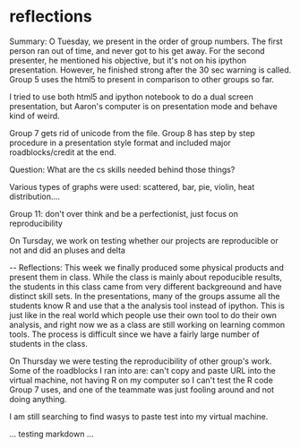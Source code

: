 reflections
===========
Summary:
O Tuesday, we present in the order of group numbers.
The first person ran out of time, and never got to his get away.
For the second presenter, he mentioned his objective, but it's not on his ipython presentation.
However, he finished strong after the 30 sec warning is called. 
Group 5 uses the html5 to present in comparison to other groups so far.

I tried to use both html5 and ipython notebook to do a dual screen presentation, but Aaron's computer is
on presentation mode and behave kind of weird.

Group 7 gets rid of unicode from the file.
Group 8 has step by step procedure in a presentation style format and included major roadblocks/credit at the end.

Question: What are the cs skills needed behind those things?

Various types of graphs were used: scattered, bar, pie, violin, heat distribution....

Group 11: don't over think and be a perfectionist, just focus on reproducibility

On Tursday, we work on testing whether our projects are reproducible or not and did an pluses and delta

--
Reflections:
This week we finally produced some physical products and present them in class.
While the class is mainly about repoducible results, the students in this class came from 
very different backgreound and have distinct skill sets.
In the presentations, many of the groups assume all the students know R and use that a the analysis tool instead of ipython.
This is just like in the real world which people use their own tool to do their own analysis,
and right now we as a class are still working on learning common tools.
The process is difficult since we have a fairly large number of students in the class.

On Thursday we were testing the reproducibility of other group's work.
Some of the roadblocks I ran into are: can't copy and paste URL into the virtual machine, 
not having R on my computer so I can't test the R code Group 7 uses, and
one of the teammate was just fooling around and not doing anything.

I am still searching to find wasys to paste test into my virtual machine.

...
testing markdown
...
